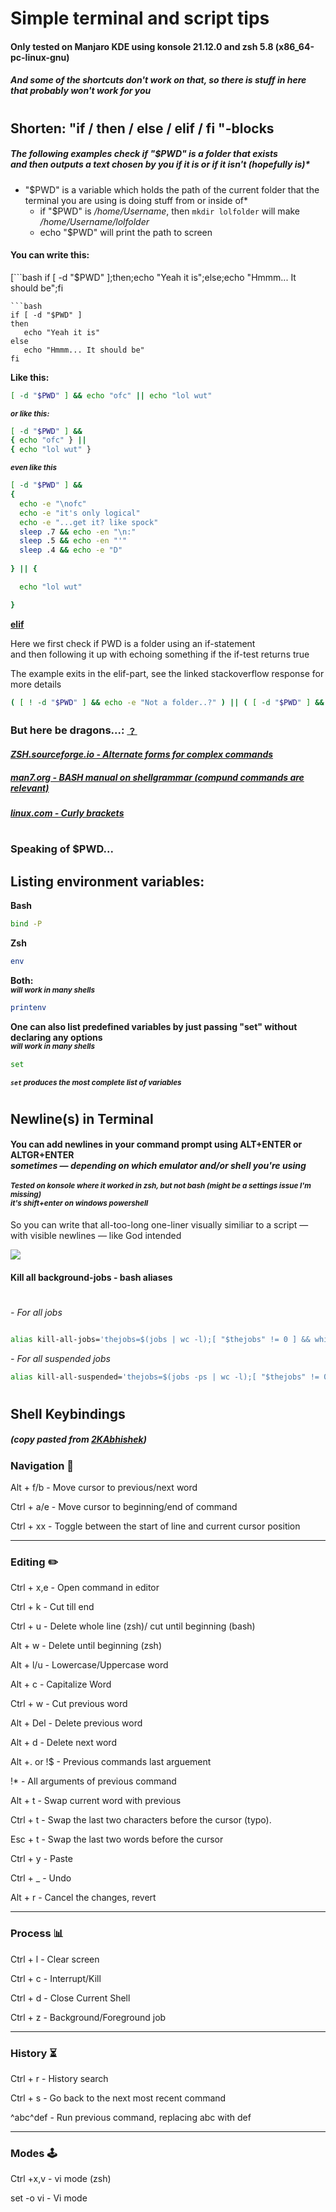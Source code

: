 # Simple terminal and script tips
#### Only tested on Manjaro KDE using konsole 21.12.0 and zsh 5.8 (x86_64-pc-linux-gnu)
##### And some of the shortcuts don't work on that, so there is stuff in here that probably won't work for you
#

## Shorten: "if / then / else / elif / fi "-blocks
##### The following examples check if "$PWD" is a folder that exists <br> and then outputs a text chosen by you if it is or if it isn't (hopefully is)*
- "$PWD" is a variable which holds the path of the current folder that the terminal you are using is doing stuff from or inside of*
   - if "$PWD" is */home/Username*, then ```mkdir lolfolder``` will make */home/Username/lolfolder*
   - echo "$PWD" will print the path to screen

#### You can write this:

[```bash
if [ -d "$PWD" ];then;echo "Yeah it is";else;echo "Hmmm... It should be";fi
```]
```bash
if [ -d "$PWD" ]
then
   echo "Yeah it is"
else
   echo "Hmmm... It should be"
fi
```
   
<b> Like this: </b>
   

```bash
[ -d "$PWD" ] && echo "ofc" || echo "lol wut"

```  
<sup> <b> *or like this:* </b> </sup>

```bash
[ -d "$PWD" ] && 
{ echo "ofc" } || 
{ echo "lol wut" }
```

<b> <sup> *even like this* </b> </sup> 

   
```bash
[ -d "$PWD" ] &&
{ 
  echo -e "\nofc"
  echo -e "it's only logical"
  echo -e "...get it? like spock"
  sleep .7 && echo -en "\n:"   
  sleep .5 && echo -en "'"
  sleep .4 && echo -e "D"    
   
} || {  

  echo "lol wut"

}
```
<b>[elif](https://stackoverflow.com/a/53900466)</b>

 
Here we first check if PWD is a folder using an if-statement <br>
and then following it up with echoing something if the if-test returns true

The example exits in the elif-part, see the linked stackoverflow response for more details


```bash
( [ ! -d "$PWD" ] && echo -e "Not a folder..?" ) || ( [ -d "$PWD" ] && echo -e "Yeah it should be a folder" ) || echo -e ":O"   
```
### But here be dragons...: [﹖](https://en.wikipedia.org/wiki/Here_be_dragons)
#### *[ZSH.sourceforge.io - Alternate forms for complex commands](https://zsh.sourceforge.io/Doc/Release/Shell-Grammar.html#Alternate-Forms-For-Complex-Commands)*
##### [man7.org - BASH manual on shellgrammar (compund commands are relevant)](https://man7.org/linux/man-pages/man1/bash.1.html#SHELL_GRAMMAR)
##### [linux.com - Curly brackets](https://www.linux.com/topic/desktop/all-about-curly-braces-bash/)

#

### Speaking of $PWD...
## Listing environment variables:

<b> Bash </b>
```bash
bind -P
```
<b> Zsh </b>
```zsh
env
```
<b> Both:
<br><sup>*will work in many shells*</sup> </b>
```bash
printenv
```
<b> One can also list predefined variables by just passing "set" without declaring any options<br><sup>*will work in many shells*</sup></b>
```bash
set   
```
<b><sup>*```set``` produces the most complete list of variables*</sup></b>
#

## Newline(s) in Terminal

#### You can add newlines in your command prompt using ALT+ENTER or ALTGR+ENTER <br> *sometimes — depending on which emulator and/or shell you're using <br><br> <sup> Tested on konsole where it worked in zsh, but not bash (might be a settings issue I'm missing) <br> it's shift+enter on windows powershell* </sup>

So you can write that all-too-long one-liner visually similiar to a script — with visible newlines — like God intended


![](https://user-images.githubusercontent.com/64572787/149601795-1fa07384-d534-4b51-bbfe-16477d041fe4.png)


#### Kill all background-jobs - bash aliases
#

*- For all jobs*

```bash

alias kill-all-jobs='thejobs=$(jobs | wc -l);[ "$thejobs" != 0 ] && while [ "$thejobs" != 0 ];do for i in "$thejobs"; do [ "$thejobs" != 0 ] && kill %$i; done; thejobs=$(jobs | wc -l); done || echo "No jobs"'

```


*- For all suspended jobs*

```bash
alias kill-all-suspended='thejobs=$(jobs -ps | wc -l);[ "$thejobs" != 0 ] && while [ "$thejobs" != 0 ];do for i in "$thejobs"; do [ "$thejobs" != 0 ] && kill %$i; done; thejobs=$(jobs -ps | wc -l); done || echo "No suspended jobs"'
```


#



## Shell Keybindings
##### *(copy pasted from [2KAbhishek](https://gist.github.com/2KAbhishek/9c6d607e160b0439a186d4fbd1bd81df))*

### Navigation 🚀

Alt + f/b  - Move cursor to previous/next word <br>

Ctrl + a/e - Move cursor to beginning/end of command <br>

Ctrl + xx  - Toggle between the start of line and current cursor position <br>

---

### Editing ✏️

Ctrl + x,e   - Open command in editor <br>

Ctrl + k     - Cut till end <br>

Ctrl + u     - Delete whole line (zsh)/ cut until beginning (bash) <br>

Alt + w      - Delete until beginning (zsh) <br>

Alt + l/u    - Lowercase/Uppercase word <br>

Alt + c      - Capitalize Word <br>

Ctrl + w     - Cut previous word <br>

Alt + Del    - Delete previous word <br>

Alt + d      - Delete next word <br>

Alt +. or !$ - Previous commands last arguement <br>

!*           - All arguments of previous command <br>

Alt + t      - Swap current word with previous <br>

Ctrl + t     - Swap the last two characters before the cursor (typo). <br>

Esc + t      - Swap the last two words before the cursor <br>

Ctrl + y     - Paste <br>

Ctrl + _     - Undo <br>

Alt + r      - Cancel the changes, revert <br>

---

### Process 📊

Ctrl + l - Clear screen <br>

Ctrl + c - Interrupt/Kill <br>

Ctrl + d - Close Current Shell <br>

Ctrl + z - Background/Foreground job <br>

---

### History ⏳

Ctrl + r   - History search <br>

Ctrl + s   - Go back to the next most recent command <br>

^abc­^­def   - Run previous command, replacing abc with def <br>

---

### Modes 🕹️

Ctrl +x,v - vi mode (zsh) <br>

set -o vi - Vi mode <br>


